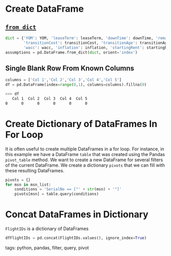 # Create DataFrame

## [`from_dict`](https://pandas.pydata.org/pandas-docs/stable/generated/pandas.DataFrame.from_dict.html#pandas.DataFrame.from_dict)

```python
dict = {'YOM': YOM, 'leaseTerm': leaseTerm, 'downTime': downTime, 'remarketCost': remarketCost,
        'transitionCost': transitionCost, 'transitionAge': transitionAge, 'leasableLife': leasableLife, 'lrf': lrf,
        'wacc': wacc, 'inflation': inflation, 'startingRent': startingRent}
assumptions = pd.DataFrame.from_dict(dict, orient='index')
```

## Single Blank Row From Known Columns

```python
columns = ['Col 1','Col 2','Col 3','Col 4','Col 5']
df = pd.DataFrame(index=range(0,1), columns=columns).fillna(0)
```

```bash
>>> df
   Col 1  Col 2  Col 3  Col 4  Col 5
0      0      0      0      0      0

```
# Create Dictionary of DataFrames In For Loop
It is often useful to create multiple DataFrames in a for loop. For instance, in this example we have a DataFrame `table` that was created using the Pandas `pivot_table` method. We want to create a new DataFrame for several filters of the current DataFrame. We create a dictionary `pivots` that we can fill with these resulting DataFrames.

```python
pivots = {}
for msn in msn_list:
    conditions = 'SerialNo == ["' + str(msn) + '"]'
    pivots[msn] = table.query(conditions)

```

# Concat DataFrames in Dictionary
```FlightIDs``` is a dictionary of DataFrames

```python
dfFlightIDs = pd.concat(FlightIDs.values(), ignore_index=True)
```

tags: python, pandas, filter, query, pivot
